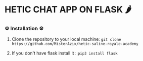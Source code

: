 # HETIC CHAT APP ON FLASK 🌶️

### ⚙️ Installation ⚙️

1. Clone the repository to your local machine:
``git clone https://github.com/MisterAzix/hetic-saline-royale-academy``
 
2. If you don't have flask install it :
``pip3 install flask``
